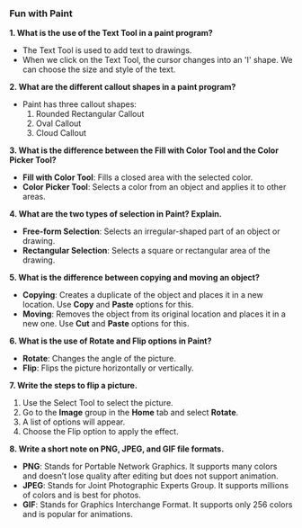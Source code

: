 ### Fun with Paint  

**1. What is the use of the Text Tool in a paint program?**  
- The Text Tool is used to add text to drawings.  
- When we click on the Text Tool, the cursor changes into an 'I' shape. We can choose the size and style of the text.  

**2. What are the different callout shapes in a paint program?**  
- Paint has three callout shapes:  
  1. Rounded Rectangular Callout  
  2. Oval Callout  
  3. Cloud Callout  

**3. What is the difference between the Fill with Color Tool and the Color Picker Tool?**  
- **Fill with Color Tool**: Fills a closed area with the selected color.  
- **Color Picker Tool**: Selects a color from an object and applies it to other areas.  

**4. What are the two types of selection in Paint? Explain.**  
- **Free-form Selection**: Selects an irregular-shaped part of an object or drawing.  
- **Rectangular Selection**: Selects a square or rectangular area of the drawing.  

**5. What is the difference between copying and moving an object?**  
- **Copying**: Creates a duplicate of the object and places it in a new location. Use **Copy** and **Paste** options for this.  
- **Moving**: Removes the object from its original location and places it in a new one. Use **Cut** and **Paste** options for this.  

**6. What is the use of Rotate and Flip options in Paint?**  
- **Rotate**: Changes the angle of the picture.  
- **Flip**: Flips the picture horizontally or vertically.  

**7. Write the steps to flip a picture.**  
1. Use the Select Tool to select the picture.  
2. Go to the **Image** group in the **Home** tab and select **Rotate**.  
3. A list of options will appear.  
4. Choose the Flip option to apply the effect.  

**8. Write a short note on PNG, JPEG, and GIF file formats.**  
- **PNG**: Stands for Portable Network Graphics. It supports many colors and doesn’t lose quality after editing but does not support animation.  
- **JPEG**: Stands for Joint Photographic Experts Group. It supports millions of colors and is best for photos.  
- **GIF**: Stands for Graphics Interchange Format. It supports only 256 colors and is popular for animations.
